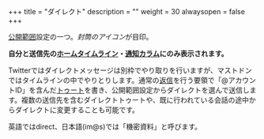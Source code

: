 +++
title = "ダイレクト"
description = ""
weight = 30
alwaysopen = false
+++

[公開範囲](../)設定の一つ。<i class="fa fa-envelope">封筒のアイコン</i>が目印。

**自分と送信先の[ホームタイムライン](../../column/htl)・[通知カラム](../../column/notification)にのみ表示されます。**

Twitterではダイレクトメッセージは別枠でやり取りを行いますが、マストドンではタイムラインの中でやりとりします。通常の[返信](../../reply)を行う要領で「@アカウントID」を含んだ[トゥート](../../toot)を書き、公開範囲設定からダイレクトを選んで送信します。複数の送信先を含むダイレクトトゥートや、既に行われている会話の途中からダイレクトに変更することも可能です。

英語ではdirect、日本語(im@s)では「機密資料」と呼びます。
